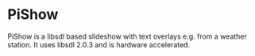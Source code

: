# PiShow
PiShow is a libsdl based slideshow with text overlays e.g. from a weather station.
It uses libsdl 2.0.3 and is hardware accelerated. 
